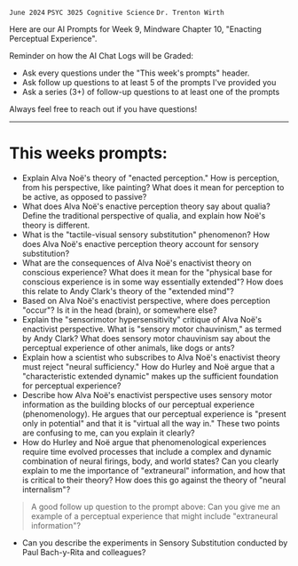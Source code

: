 `June 2024`
`PSYC 3025 Cognitive Science`
`Dr. Trenton Wirth`

Here are our AI Prompts for Week 9, Mindware Chapter 10, "Enacting Perceptual Experience".

Reminder on how the AI Chat Logs will be Graded:
- Ask every questions under the "This week's prompts" header.
- Ask follow up questions to at least 5 of the prompts I've provided you
- Ask a series (3+) of follow-up questions to at least one of the prompts

Always feel free to reach out if you have questions!

___
# This weeks prompts: 

- Explain Alva Noë's theory of "enacted perception." How is perception, from his perspective, like painting? What does it mean for perception to be active, as opposed to passive?
- What does Alva Noë's enactive perception theory say about qualia? Define the traditional perspective of qualia, and explain how Noë's theory is different. 
- What is the "tactile-visual sensory substitution" phenomenon? How does Alva Noë's enactive perception theory account for sensory substitution? 
- What are the consequences of Alva Noë's enactivist theory on conscious experience? What does it mean for the "physical base for conscious experience is in some way essentially extended"? How does this relate to Andy Clark's theory of the "extended mind"?
- Based on Alva Noë's enactivist perspective, where does perception "occur"? Is it in the head (brain), or somewhere else?
- Explain the "sensorimotor hypersensitivity" critique of Alva Noë's enactivist perspective. What is "sensory motor chauvinism," as termed by Andy Clark? What does sensory motor chauvinism say about the perceptual experience of other animals, like dogs or ants?
- Explain how a scientist who subscribes to Alva Noë's enactivist theory must reject "neural sufficiency." How do Hurley and Noë argue that a "characteristic extended dynamic" makes up the sufficient foundation for perceptual experience? 
- Describe how Alva Noë's enactivist perspective uses sensory motor information as the building blocks of our perceptual experience (phenomenology). He argues that our perceptual experience is "present only in potential" and that it is "virtual all the way in." These two points are confusing to me, can you explain it clearly?
- How do Hurley and Noë argue that phenomenological experiences require time evolved processes that include a complex and dynamic combination of neural firings, body, and world states? Can you clearly explain to me the importance of "extraneural" information, and how that is critical to their theory? How does this go against the theory of "neural internalism"?
> A good follow up question to the prompt above: Can you give me an example of a perceptual experience that might include "extraneural information"?
- Can you describe the experiments in Sensory Substitution conducted by Paul Bach-y-Rita and colleagues?